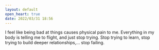```yaml
---
layout: default
open_heart: true
date: 2022/03/31 18:56
---
```


I feel like being bad at things causes physical pain to me. Everything in my body is telling me to flight, and just stop trying. Stop trying to learn, stop trying to build deeper relationships,… stop failing.

